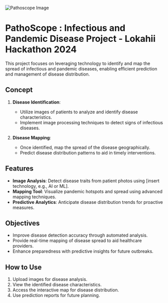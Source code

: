 ![Pathoscope Image](https://drive.google.com/drive/search?q=pathoscope)

# PathoScope : Infectious and Pandemic Disease Project - Lokahii Hackathon 2024

This project focuses on leveraging technology to identify and map the spread of infectious and pandemic diseases, enabling efficient prediction and management of disease distribution.

## Concept  
1. **Disease Identification**:  
   - Utilize images of patients to analyze and identify disease characteristics.  
   - Implement image processing techniques to detect signs of infectious diseases.  

2. **Disease Mapping**:  
   - Once identified, map the spread of the disease geographically.  
   - Predict disease distribution patterns to aid in timely interventions.  

## Features  
- **Image Analysis**: Detect disease traits from patient photos using [insert technology, e.g., AI or ML].  
- **Mapping Tool**: Visualize pandemic hotspots and spread using advanced mapping techniques.  
- **Predictive Analytics**: Anticipate disease distribution trends for proactive measures.

## Objectives  
- Improve disease detection accuracy through automated analysis.  
- Provide real-time mapping of disease spread to aid healthcare providers.  
- Enhance preparedness with predictive insights for future outbreaks.  

## How to Use  
1. Upload images for disease analysis.  
2. View the identified disease characteristics.  
3. Access the interactive map for disease distribution.  
4. Use prediction reports for future planning.  



 
